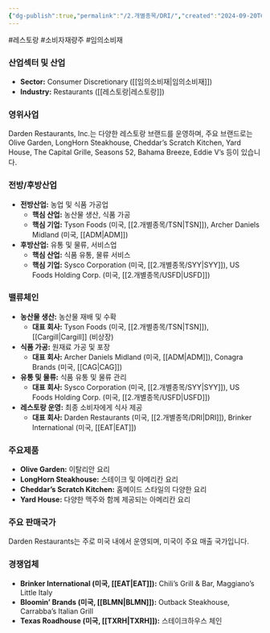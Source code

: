```yaml
---
{"dg-publish":true,"permalink":"/2.개별종목/DRI/","created":"2024-09-20T09:19:06.099+09:00","updated":"2025-06-03T20:05:58.790+09:00"}
---
```


#레스토랑 #소비자재량주 #임의소비재

### 산업섹터 및 산업

- **Sector:** Consumer Discretionary ([[임의소비재\|임의소비재]])
- **Industry:** Restaurants ([[레스토랑\|레스토랑]])

### 영위사업

Darden Restaurants, Inc.는 다양한 레스토랑 브랜드를 운영하며, 주요 브랜드로는 Olive Garden, LongHorn Steakhouse, Cheddar’s Scratch Kitchen, Yard House, The Capital Grille, Seasons 52, Bahama Breeze, Eddie V’s 등이 있습니다.

### 전방/후방산업

- **전방산업:** 농업 및 식품 가공업
    - **핵심 산업:** 농산물 생산, 식품 가공
    - **핵심 기업:** Tyson Foods (미국, [[2.개별종목/TSN\|TSN]]), Archer Daniels Midland (미국, [[ADM\|ADM]])
- **후방산업:** 유통 및 물류, 서비스업
    - **핵심 산업:** 식품 유통, 물류 서비스
    - **핵심 기업:** Sysco Corporation (미국, [[2.개별종목/SYY\|SYY]]), US Foods Holding Corp. (미국, [[2.개별종목/USFD\|USFD]])

### 밸류체인

- **농산물 생산:** 농산물 재배 및 수확
    - **대표 회사:** Tyson Foods (미국, [[2.개별종목/TSN\|TSN]]), [[Cargill\|Cargill]] (비상장)
- **식품 가공:** 원재료 가공 및 포장
    - **대표 회사:** Archer Daniels Midland (미국, [[ADM\|ADM]]), Conagra Brands (미국, [[CAG\|CAG]])
- **유통 및 물류:** 식품 유통 및 물류 관리
    - **대표 회사:** Sysco Corporation (미국, [[2.개별종목/SYY\|SYY]]), US Foods Holding Corp. (미국, [[2.개별종목/USFD\|USFD]])
- **레스토랑 운영:** 최종 소비자에게 식사 제공
    - **대표 회사:** Darden Restaurants (미국, [[2.개별종목/DRI\|DRI]]), Brinker International (미국, [[EAT\|EAT]])

### 주요제품

- **Olive Garden:** 이탈리안 요리
- **LongHorn Steakhouse:** 스테이크 및 아메리칸 요리
- **Cheddar’s Scratch Kitchen:** 홈메이드 스타일의 다양한 요리
- **Yard House:** 다양한 맥주와 함께 제공되는 아메리칸 요리

### 주요 판매국가

Darden Restaurants는 주로 미국 내에서 운영되며, 미국이 주요 매출 국가입니다.

### 경쟁업체

- **Brinker International (미국, [[EAT\|EAT]]):** Chili’s Grill & Bar, Maggiano’s Little Italy
- **Bloomin’ Brands (미국, [[BLMN\|BLMN]]):** Outback Steakhouse, Carrabba’s Italian Grill
- **Texas Roadhouse (미국, [[TXRH\|TXRH]]):** 스테이크하우스 체인